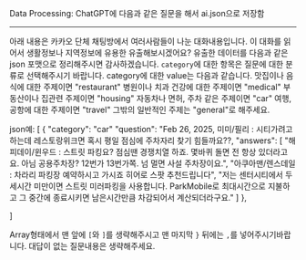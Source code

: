 Data Processing:
ChatGPT에 다음과 같은 질문을 해서 ai.json으로 저장함

----------------------
아래 내용은 카카오 단체 채팅방에서 여러사람들이 나눈 대화내용입니다. 이 대화를 읽어서 생활정보나 지역정보에 유용한 유출해보시겠어요? 유출한 데이터를 다음과 같은 json 포맷으로 정리해주시면 감사하겠습니다. `category`에 대한 항목은 질문에 대한 분류로 선택해주시기 바랍니다. category에 대한 value는 다음과 같습니다.
맛집이나 음식에 대한 주제이면 "restaurant"
병원이나 치과 건강에 대한 주제이면 "medical"
부동산이나 집관련 주제이면 "housing"
자동차나 면허, 주차 같은 주제이면 "car"
여행, 공항에 대한 주제이면 "travel"
그밖의 일반적인 주제는 "general"로 해주세요.

json예:
[
    {
       "category": "car"
        "question": "Feb 26, 2025, 미미/필리 : 시티가려고 하는데 레스토랑위크면 혹시 평일 점심에 주차자리 찾기 힘들까요??,
        "answers": [
            "해피데이/윈우드 : 스트릿 파킹요? 점심땐 경쟁치열 하죠. 몇바퀴 돌면 전 항상 있더라고요. 아님 공용주차장? 12번가 13번가쪽. 넘 멀면 사설 주차장이요.",
            "아쿠아맨/렌스데일 : 차라리 파킹장 예약하시고 가시죠 히어로 스팟 추천드립니다",
            "저는 센터시티에서 두세시간 미만이면 스트릿 미러파킹을 사용합니다. ParkMobile로 최대시간으로 지불하고 그 중간에 종료시키면 남은시간만큼 차감되어서 계산되더라구요."
        ]
    },
    
]

Array형태에서 맨 앞에 `[`와 `]`를 생략해주시고 맨 마지막 `}` 뒤에는 `,`를 넣어주시기바랍니다.
대답이 없는 질문내용은 생략해주세요.
